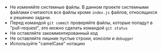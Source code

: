 - Не изменяйте системные файлы. В данном проекте системными файлами считаются все файлы кроме `index.js` файлов,
  относящихся к решению задачи.
- Перед командой `git commit` проверяйте файлы, которые попадут в "pull-request", это можно сделать командой
  `git status`
- Не оставляйте закомментированный код
- Не оставляйте лишние пустые строки, консоли и `debugger`
- Используйте "camelCase" нотацию
